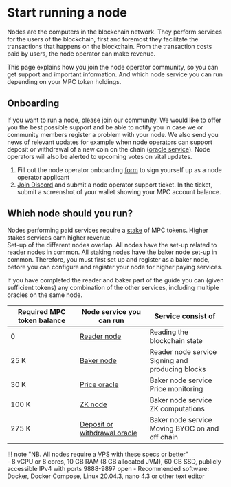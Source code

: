 # Start running a node

Nodes are the computers in the blockchain network. They perform services for the users of the blockchain, first and foremost they facilitate the transactions that happens on the blockchain. From the transaction costs paid by users, the node operator can make revenue.

This page explains how you join the node operator community, so you can get support and important information. And which node service you can run depending on your MPC token holdings.

## Onboarding

If you want to run a node, please join our community. We would like to offer you the best possible support and be able to notify you in case we or community members register a problem with your node. We also send you news of relevant updates for example when node operators can support deposit or withdrawal of a new coin on the chain ([oracle service](../pbc-fundamentals/dictionary.md#small-oracle)). Node operators will also be alerted to upcoming votes on vital updates.

1. Fill out the node operator onboarding [form](https://forms.monday.com/forms/8de1fb7d3099178333db642c4d1fe640?r=euc1) to sign yourself up as a node operator applicant
2. [Join Discord](https://discord.com/invite/KYjucw3Sad) and submit a node operator support ticket. In the ticket, submit a screenshot of your wallet showing your MPC account balance.

## Which node should you run?

Nodes performing paid services require a [stake](../pbc-fundamentals/dictionary.md#stakestaking) of MPC tokens. Higher stakes services earn higher revenue.    
Set-up of the different nodes overlap. All nodes have the set-up related to reader nodes in common. All staking nodes have the baker node set-up in common. Therefore, you must first set up and register as a baker node, before you can configure and register your node for higher paying services. 

If you have completed the reader and baker part of the guide you can (given sufficient tokens) any combination of the other services, including multiple oracles on the same node.   


| **Required MPC token balance** | **Node service you can run** | **Service consist of**                            |
|----------------------------|------------------------------|---------------------------------------------------|
| 0                          | [Reader node](run-a-reader-node.md)                  | Reading the blockchain state                      |
| 25 K                       | [Baker node](run-a-baker-node.md)                   | Reader node service<br />Signing and producing blocks                      |
| 30 K                       | [Price oracle](run-a-price-oracle-node.md)                 | Baker node service<br />Price monitoring             |
| 100 K                      | [ZK node](run-a-zk-node.md)                      | Baker node service<br />ZK computations              |
| 275 K                      | [Deposit or withdrawal oracle](run-a-deposit-or-withdrawal-oracle-node.md) | Baker node service<br />Moving BYOC on and off chain |

!!! note "NB. All nodes require a [VPS](../pbc-fundamentals/dictionary.md#vps) with these specs or better"   
    - 8 vCPU or 8 cores, 10 GB RAM (8 GB allocated JVM), 60 GB SSD, publicly accessible IPv4 with ports 9888-9897 open
    - Recommended software: Docker, Docker Compose, Linux 20.04.3, nano 4.3 or other text editor
